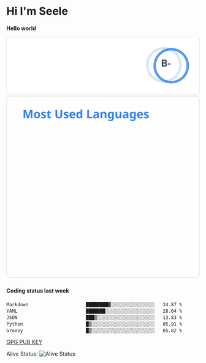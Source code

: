 <h1>Hi I'm Seele</h1>

<b>Hello world</b>

<img src='/assets/stats.svg' alt="Seele's github stats" >

<img src='/assets/top-langs.svg' alt="Seele's github langs">

<h4>Coding status last week </h4>

<!--START_SECTION:waka-->

```txt
Markdown                     ████████▓░░░░░░░░░░░░░░░░   34.87 %
YAML                         ███████░░░░░░░░░░░░░░░░░░   28.04 %
JSON                         ███▒░░░░░░░░░░░░░░░░░░░░░   13.83 %
Python                       █▒░░░░░░░░░░░░░░░░░░░░░░░   05.91 %
Groovy                       █▒░░░░░░░░░░░░░░░░░░░░░░░   05.82 %
```

<!--END_SECTION:waka-->

[GPG PUB KEY](https://keys.openpgp.org/vks/v1/by-fingerprint/3FCE91BF5B9666B55B67213C4C57B7824A5B6680)

Alive Status: ![Alive Status](https://hc.dvd.moe/badge/60bc779b-9835-415f-9cb9-15fd9d/ZsLaAAbE.svg)
